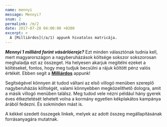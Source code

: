 ```yaml
---
name: mennyi
message: Mennyi?
snum: 2
permalink: /m/2
date: 2017-07-28 04:00:00 +0200
excerpt: >
  A [Milliárdos](/a/1) appunk hivatalos matricája.
---
```

***Mennyi 1 milliárd forint vásárlóereje?*** Ezt minden választónak tudnia kell,
mert magyarországon a nagyberuházások költsége sokszor sokszorosan meghaladja
ezt az összeget. Ha helyesen akarjuk megítélni ezeket a költéseket, fontos, hogy
meg tudjuk becsülni a rájuk költött pénz valós értékét. Ebben segít a
**[Milliárdos](/a/1)** appunk!

Segítségével könnyen át tudod váltani az első villogó menüben szereplő
nagyberuházás költségét, valami könnyebben megközelíthető dologra, amit a
másik villogó menüben találsz. Meg tudod vele nézni például hány
gyerek éves étkeztetését lehetett volna a kormány egyetlen kékplakátos kampánya
árából fedezni. És sokminden mást is.

A kékkel szedett összegek linkek, melyek az adott összeg megállapításának
forrásanyagára mutatnak.
